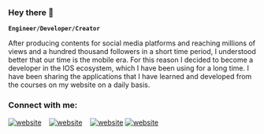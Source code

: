 ### Hey there 👋

**`Engineer/Developer/Creator`**

After producing contents for social media platforms and reaching millions of views and a hundred thousand followers in a short time period, I understood better that our time is the mobile era. For this reason I decided to become a developer in the IOS ecosystem, which I have been using for a long time. I have been sharing the applications that I have learned and developed from the courses on my website on a daily basis.

### Connect with me:

[![website](./img/globe-dark.svg)](https://www.seyfop.com#gh-dark-mode-only)
&nbsp;&nbsp;
[![website](./img/linkedin-dark.svg)](https://www.linkedin.com/in/seyfop/#gh-dark-mode-only)
&nbsp;&nbsp;
[![website](./img/instagram-dark.svg)](https://www.instagram.com/seyfop/#gh-dark-mode-only)
[![website](./img/instagram-dark.svg)](https://instagram.com/codeSTACKr#gh-dark-mode-only)




<!--
**seyfop/seyfop** is a ✨ _special_ ✨ repository because its `README.md` (this file) appears on your GitHub profile.

Here are some ideas to get you started:

- 🔭 I’m currently working on ...
- 🌱 I’m currently learning ...
- 👯 I’m looking to collaborate on ...
- 🤔 I’m looking for help with ...
- 💬 Ask me about ...
- 📫 How to reach me: ...
- 😄 Pronouns: ...
- ⚡ Fun fact: ...
-->
